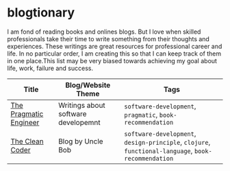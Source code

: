 # blogtionary
I am fond of reading books and onlines blogs. But I love when skilled professionals take their time to write something from their thoughts and experiences. These writings are great resources for professional career and life. In no particular order, I am creating this so that I can keep track of them in one place.This list may be very biased towards achieving my goal about life, work, failure and success.

|Title|Blog/Website Theme|Tags|
|------|-----------------|--------|
|[The Pragmatic Engineer](https://blog.pragmaticengineer.com/)|Writings about software developemnt | `software-development`, `pragmatic`, `book-recommendation`|
|[The Clean Coder](http://blog.cleancoder.com/)|Blog by Uncle Bob|`software-development`, `design-principle`, `clojure`, `functional-language`, `book-recommendation`|

